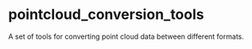 # pointcloud_conversion_tools
A set of tools for converting point cloud data between different formats.
